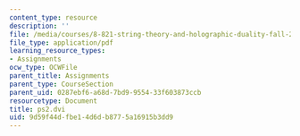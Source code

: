 ```yaml
---
content_type: resource
description: ''
file: /media/courses/8-821-string-theory-and-holographic-duality-fall-2014/9d59f44dfbe14d6db8775a16915b3dd9_MIT8_821F14_pset2.pdf
file_type: application/pdf
learning_resource_types:
- Assignments
ocw_type: OCWFile
parent_title: Assignments
parent_type: CourseSection
parent_uid: 0287ebf6-a68d-7bd9-9554-33f603873ccb
resourcetype: Document
title: ps2.dvi
uid: 9d59f44d-fbe1-4d6d-b877-5a16915b3dd9
---
```

